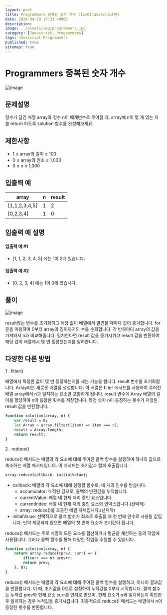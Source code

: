 ```yaml
---
layout: post
title: Programmers 중복된 숫자 개수 ([Lv0]Javascript편)
date: 2024-04-20 17:33 +0900
description: 
image: ../assets/img/programmers.jpg
category: [Javascript, Programmers]
tags: Javascript Programmers
published: true
sitemap: true
---
```


# Programmers 중복된 숫자 개수

![image](https://github.com/gnlgk/gnlgk.github.io/assets/161431748/131ce189-3686-45ab-9645-ccad87a58179)

## 문제설명

정수가 담긴 배열 array와 정수 n이 매개변수로 주어질 때, array에 n이 몇 개 있는 지를 return 하도록 solution 함수를 완성해보세요.

## 제한사항

* 1 ≤ array의 길이 ≤ 100
* 0 ≤ array의 원소 ≤ 1,000
* 0 ≤ n ≤ 1,000

## 입출력 예

|array|n|result|
|---|---|---|
|[1,1,2,3,4,5]|1|2|
|[0,2,3,4]|1|0|

## 입출력 예 설명

#### 입출력 예 #1

* [1, 1, 2, 3, 4, 5] 에는 1이 2개 있습니다.

####  입출력 예 #2

* [0, 2, 3, 4] 에는 1이 0개 있습니다.

## 풀이

![image](https://github.com/gnlgk/gnlgk.github.io/assets/161431748/82d90a11-5731-4001-a905-b51e69c82d22)

result라는 변수를 초기화하고 해당 값이 배열에서 발견될 때마다 값이 증가합니다. for문을 이용하여 0부터 array의 길이까지의 수를 순회합니다. 각 반복마다 array의 값을 가져와서 n과 비교해줍니다. 일치한다면 result 값을 증가시키고 result 값을 반환하여 해당 값이 배열에서 몇 번 등장했는지를 알려줍니다.

## 다양한 다른 방법

1 . filter()

배열에서 특정한 값이 몇 번 등장하는지를 세는 기능을 합니다. result 변수를 초기화합니다. Array라는 새로운 배열을 생성합니다. 이 배열은 filter 메서드를 사용하여 주어진 배열 array에서 n과 일치하는 요소만 포함하게 됩니다. result 변수에 Array 배열의 길이를 할당하여 n이 등장한 횟수를 저장합니다. 특정 숫자 n이 등장하는 횟수가 저장된 result 값을 반환합니다.


````bash
function solution(array, n) {
    var result = 0;
    let Array = array.filter((item) => item === n);
    result = Array.length;
    return result;
}
````

2 . reduce()

reduce() 메서드는 배열의 각 요소에 대해 주어진 콜백 함수를 실행하여 하나의 값으로 축소하는 배열 메서드입니다. 이 메서드는 초기값과 함께 호출됩니다. 

````bash
array.reduce(callback, initialValue);
````

- callback: 배열의 각 요소에 대해 실행할 함수로, 네 개의 인수를 받습니다.
  - accumulator: 누적된 값으로, 콜백의 반환값을 누적합니다.
  - currentValue: 배열 내 현재 처리 중인 요소입니다.
  - currentIndex: 배열 내 현재 처리 중인 요소의 인덱스입니다.(선택적)
  - array: reduce()를 호출한 배열 자체입니다.(선택적)
- initialValue: 선택적으로 콜백 함수가 최초로 호출될 때 첫 번째 인수로 사용될 값입니다. 만약 제공되지 않으면 배열의 첫 번째 요소가 초기값이 됩니다.

reduce() 메서드는 주로 배열의 모든 요소를 합산하거나 평균을 계산하는 등의 작업에 사용됩니다. 그러나 콜백 함수를 통해 다양한 작업을 수행할 수 있습니다.

````bash
function solution(array, n) {
    return array.reduce((prev, curr) => {
        if(curr === n) prev++;
        return prev;
    }, 0);
}
````

reduce() 메서드는 배열의 각 요소에 대해 주어진 콜백 함수를 실행하고, 하나의 결과값을 반환합니다. 이 때, 초기값을 0으로 설정하여 누적값을 0부터 시작합니다. 콜백 함수는 누적값 prev와 현재 요소 curr를 인자로 받으며, 현재 요소가 n과 일치하는지 확인한 후 일치하는 경우 누적값을 증가시킵니다. 최종적으로 reduce() 메서드는 배열에서 n이 등장한 횟수를 반환합니다.
